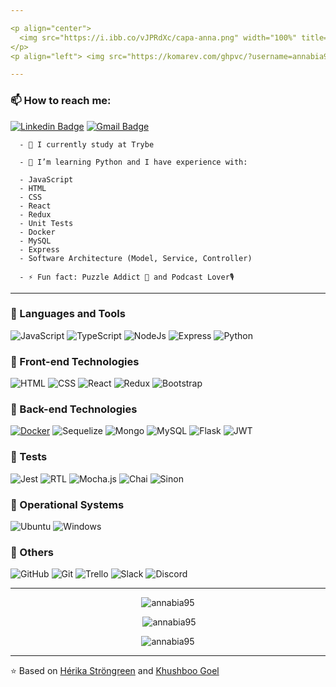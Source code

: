 ```yaml
---

<p align="center">
  <img src="https://i.ibb.co/vJPRdXc/capa-anna.png" width="100%" title="Intro Card" alt="Intro Card">
</p>
<p align="left"> <img src="https://komarev.com/ghpvc/?username=annabia95&label=Profile%20views&color=0e75b6&style=flat" alt="annabia95" /> </p>

---
```


### 📫 How to reach me:
[![Linkedin Badge](https://img.shields.io/badge/-AnnaBeatrizTrajano-blue?style=flat-square&logo=Linkedin&logoColor=white&link=https://www.linkedin.com/in/anna-beatriz-trajano-de-sá/)](https://www.linkedin.com/in/anna-beatriz-trajano-de-sá/) [![Gmail Badge](https://img.shields.io/badge/-annagarcia@id.uff.br-c14438?style=flat-square&logo=Gmail&logoColor=white&link=mailto:hello@pranjaljain.tech)](mailto:annagarcia@id.uff.br)


      - 🔭 I currently study at Trybe
      
      - 🌱 I’m learning Python and I have experience with:
      
      - JavaScript
      - HTML
      - CSS
      - React
      - Redux
      - Unit Tests
      - Docker
      - MySQL
      - Express
      - Software Architecture (Model, Service, Controller)
      
      - ⚡ Fun fact: Puzzle Addict 🧩 and Podcast Lover🎙


---

### 🌟 Languages and Tools
![JavaScript](https://img.shields.io/badge/JavaScript-F7DF1E?style=for-the-badge&logo=javascript&logoColor=black)
![TypeScript](https://img.shields.io/badge/TypeScript-007ACC?style=for-the-badge&logo=typescript&logoColor=white)
![NodeJs](https://img.shields.io/badge/Node.js-43853D?style=for-the-badge&logo=node.js&logoColor=white)
![Express](https://img.shields.io/badge/Express.js-404D59?style=for-the-badge)
![Python](https://img.shields.io/badge/Python-3776AB?style=for-the-badge&logo=python&logoColor=white)

### 🌟 Front-end Technologies
![HTML](https://img.shields.io/badge/HTML5-E34F26?style=for-the-badge&logo=html5&logoColor=white)
![CSS](https://img.shields.io/badge/CSS3-1572B6?style=for-the-badge&logo=css3&logoColor=white)
![React](https://img.shields.io/badge/React-20232A?style=for-the-badge&logo=react&logoColor=61DAFB)
![Redux](https://img.shields.io/badge/Redux-593D88?style=for-the-badge&logo=redux&logoColor=white)
![Bootstrap](https://img.shields.io/badge/Bootstrap-563D7C?style=for-the-badge&logo=bootstrap&logoColor=white)

### 🌟 Back-end Technologies
[![Docker](https://img.shields.io/badge/-Docker-black?style=flat&logo=docker&link=https://github.com/hritik5102)](https://github.com/hritik5102)
![Sequelize](https://img.shields.io/badge/sequelize-323330?style=for-the-badge&logo=sequelize&logoColor=blue)
![Mongo](https://img.shields.io/badge/MongoDB-4EA94B?style=for-the-badge&logo=mongodb&logoColor=white)
![MySQL](https://img.shields.io/badge/MySQL-005C84?style=for-the-badge&logo=mysql&logoColor=white)
![Flask](https://img.shields.io/badge/Flask-000000?style=for-the-badge&logo=flask&logoColor=white)
![JWT](https://img.shields.io/badge/json%20web%20tokens-323330?style=for-the-badge&logo=json-web-tokens&logoColor=pink)

### 🌟 Tests
![Jest](https://img.shields.io/badge/Jest-323330?style=for-the-badge&logo=Jest&logoColor=white)
![RTL](https://img.shields.io/badge/testing%20library-323330?style=for-the-badge&logo=testing-library&logoColor=red)
![Mocha.js](https://img.shields.io/badge/mocha.js-323330?style=for-the-badge&logo=mocha&logoColor=Brown)
![Chai](https://img.shields.io/badge/chai.js-323330?style=for-the-badge&logo=chai&logoColor=red)
![Sinon](https://img.shields.io/badge/sinon.js-323330?style=for-the-badge&logo=sinon)

### 🌟 Operational Systems
![Ubuntu](https://img.shields.io/badge/Ubuntu-E95420?style=for-the-badge&logo=ubuntu&logoColor=white)
![Windows](https://img.shields.io/badge/Windows-0078D6?style=for-the-badge&logo=windows&logoColor=white)

### 🌟 Others
![GitHub](https://img.shields.io/badge/GitHub-100000?style=for-the-badge&logo=github&logoColor=white)
![Git](https://img.shields.io/badge/GIT-E44C30?style=for-the-badge&logo=git&logoColor=white)
![Trello](https://img.shields.io/badge/Trello-0052CC?style=for-the-badge&logo=trello&logoColor=white)
![Slack](https://img.shields.io/badge/Slack-4A154B?style=for-the-badge&logo=slack&logoColor=white)
![Discord](https://img.shields.io/badge/Discord-7289DA?style=for-the-badge&logo=discord&logoColor=white)

---

<p align="center" >
      <img src="https://github-readme-stats.vercel.app/api/top-langs/?username=annabia95&layout=compact&theme=tokyonight" alt="annabia95" />
</p>

<p align="center" >&nbsp;<img src="https://github-readme-stats.vercel.app/api?username=annabia95&show_icons=true&locale=en&theme=tokyonight" alt="annabia95" /></p>

<p align="center" ><img src="https://github-readme-streak-stats.herokuapp.com/?user=annabia95&theme=tokyonight" alt="annabia95" /></p>

---

⭐️ Based on [Hérika Ströngreen](https://github.com/Strongreen) and [Khushboo Goel](https://github.com/KhushbooGoel01)
